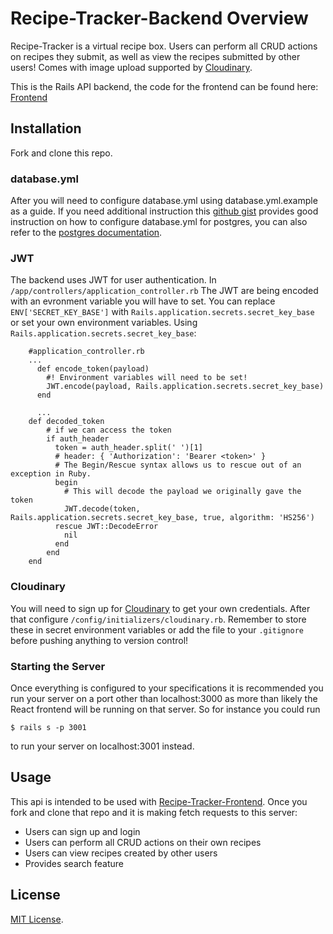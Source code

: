 # Recipe-Tracker-Backend Overview

Recipe-Tracker is a virtual recipe box. Users can perform all CRUD actions on recipes they submit, as well as view the recipes submitted by other users! Comes with image upload supported by [Cloudinary](https://cloudinary.com/documentation/rails_integration).

This is the Rails API backend, the code for the frontend can be found here:
[Frontend](https://github.com/ReginaF2012/recipe-tracker-frontend)

## Installation
Fork and clone this repo. 

### database.yml
After you will need to configure database.yml using database.yml.example as a guide. If you need additional instruction this [github gist](https://gist.github.com/jwo/4512764) provides good instruction on how to configure database.yml for postgres, you can also refer to the [postgres documentation](https://www.postgresql.org/docs/).

### JWT
The backend uses JWT for user authentication. In `/app/controllers/application_controller.rb` The JWT are being encoded with an evronment variable you will have to set. You can replace `ENV['SECRET_KEY_BASE']` with `Rails.application.secrets.secret_key_base` or set your own environment variables. Using `Rails.application.secrets.secret_key_base`:
```
    #application_controller.rb
    ...
      def encode_token(payload)
        #! Environment variables will need to be set!
        JWT.encode(payload, Rails.application.secrets.secret_key_base)
      end
      
      ...
    def decoded_token
        # if we can access the token
        if auth_header
          token = auth_header.split(' ')[1]
          # header: { 'Authorization': 'Bearer <token>' }
          # The Begin/Rescue syntax allows us to rescue out of an exception in Ruby.
          begin
            # This will decode the payload we originally gave the token
            JWT.decode(token, Rails.application.secrets.secret_key_base, true, algorithm: 'HS256')
          rescue JWT::DecodeError
            nil
          end
        end
    end
```

### Cloudinary
You will need to sign up for [Cloudinary](https://cloudinary.com/) to get your own credentials. After that configure `/config/initializers/cloudinary.rb`. Remember to store these in secret environment variables or add the file to your `.gitignore` before pushing anything to version control!

### Starting the Server
Once everything is configured to your specifications it is recommended you run your server on a port other than localhost:3000 as more than likely the React frontend will be running on that server. So for instance you could run
```
$ rails s -p 3001
```
to run your server on localhost:3001 instead.

## Usage

This api is intended to be used with [Recipe-Tracker-Frontend](https://github.com/ReginaF2012/recipe-tracker-frontend). Once you fork and clone that repo and it is making fetch requests to this server:

- Users can sign up and login
- Users can perform all CRUD actions on their own recipes
- Users can view recipes created by other users
- Provides search feature


## License

[MIT License](https://opensource.org/licenses/MIT).